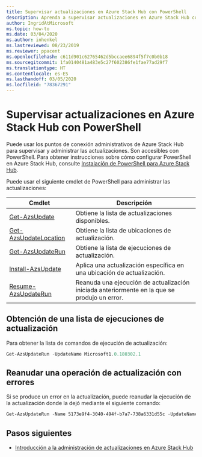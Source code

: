 ```yaml
---
title: Supervisar actualizaciones en Azure Stack Hub con PowerShell
description: Aprenda a supervisar actualizaciones en Azure Stack Hub con PowerShell.
author: IngridAtMicrosoft
ms.topic: how-to
ms.date: 03/04/2020
ms.author: inhenkel
ms.lastreviewed: 08/23/2019
ms.reviewer: ppacent
ms.openlocfilehash: c611d901c62765462d5bccaee6894f5f7c0b0b18
ms.sourcegitcommit: 1fa0140481a483e5c27f602386fe1fae77ad29f7
ms.translationtype: HT
ms.contentlocale: es-ES
ms.lasthandoff: 03/05/2020
ms.locfileid: "78367291"
---
```

# <a name="monitor-updates-in-azure-stack-hub-using-powershell"></a>Supervisar actualizaciones en Azure Stack Hub con PowerShell

Puede usar los puntos de conexión administrativos de Azure Stack Hub para supervisar y administrar las actualizaciones. Son accesibles con PowerShell. Para obtener instrucciones sobre cómo configurar PowerShell en Azure Stack Hub, consulte [Instalación de PowerShell para Azure Stack Hub](azure-stack-powershell-install.md).

Puede usar el siguiente cmdlet de PowerShell para administrar las actualizaciones:

| Cmdlet | Descripción |
|------------------------------------------------------|-------------|
| [Get-AzsUpdate](https://docs.microsoft.com/powershell/module/azs.update.admin/Get-AzsUpdate?view=azurestackps-1.8.0) | Obtiene la lista de actualizaciones disponibles. |
| [Get-AzsUpdateLocation](https://docs.microsoft.com/powershell/module/azs.update.admin/Get-AzsUpdateLocation?view=azurestackps-1.8.0)| Obtiene la lista de ubicaciones de actualización. |
| [Get-AzsUpdateRun](https://docs.microsoft.com/powershell/module/azs.update.admin/Get-AzsUpdateRun?view=azurestackps-1.8.0) | Obtiene la lista de ejecuciones de actualización.  |
| [Install-AzsUpdate](https://docs.microsoft.com/powershell/module/azs.update.admin/Install-AzsUpdate?view=azurestackps-1.8.0) | Aplica una actualización específica en una ubicación de actualización. |
| [Resume-AzsUpdateRun](https://docs.microsoft.com/powershell/module/azs.update.admin/Resume-AzsUpdateRun?view=azurestackps-1.8.0) | Reanuda una ejecución de actualización iniciada anteriormente en la que se produjo un error. |

## <a name="get-a-list-of-update-runs"></a>Obtención de una lista de ejecuciones de actualización

Para obtener la lista de comandos de ejecución de actualización:

```powershell
Get-AzsUpdateRun -UpdateName Microsoft1.0.180302.1
```

## <a name="resume-a-failed-update-operation"></a>Reanudar una operación de actualización con errores

Si se produce un error en la actualización, puede reanudar la ejecución de la actualización donde la dejó mediante el siguiente comando:

```powershell
Get-AzsUpdateRun -Name 5173e9f4-3040-494f-b7a7-738a6331d55c -UpdateName Microsoft1.0.180305.1 | Resume-AzsUpdateRun
```

## <a name="next-steps"></a>Pasos siguientes

-   [Introducción a la administración de actualizaciones en Azure Stack Hub](https://docs.microsoft.com/azure-stack/operator/azure-stack-updates)
